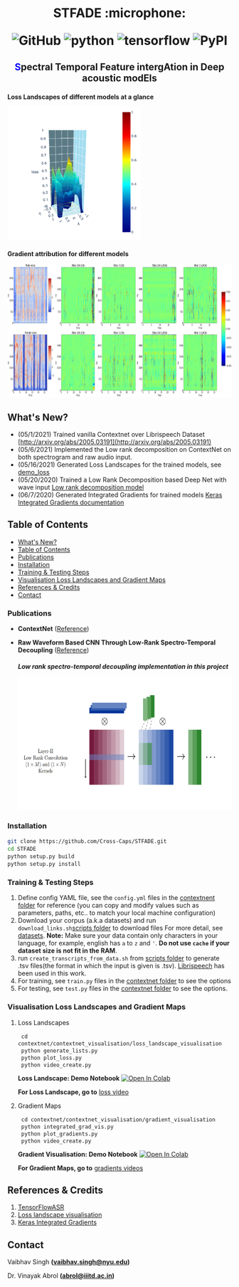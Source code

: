 <h1 align="center">
<p>STFADE :microphone:</p>
<p align="center">
<img alt="GitHub" src="https://img.shields.io/github/license/cross-caps/AFLI?color=green&logo=GNU&logoColor=green">
<img alt="python" src="https://img.shields.io/badge/python-%3E%3D3.8-blue?logo=python">
<img alt="tensorflow" src="https://img.shields.io/badge/tensorflow-%3D2.5.0-orange?logo=tensorflow">
<img alt="PyPI" src="https://img.shields.io/badge/release-v1.0-brightgreen?logo=apache&logoColor=brightgreen">
</p>
</h1>

<h2 align="center">
<p><span style="color:blue">S</span>pectral Temporal Feature intergAtion in Deep acoustic modEls</p>
</h2>
    

<h4 align="centre"> 
    <p align="centre" > Loss Landscapes of different models at a glance</p>
    <img src="https://github.com/Cross-Caps/STFADE/blob/main/Plots%20in%20Paper/Loss%20Landscapes/gifs/loss.gif" width="300" height="300" />
</h4>

<h4 align="centre"> 
    <p align="centre">  Gradient attribution for different models </p> 
    <img src="https://github.com/Cross-Caps/STFADE/blob/main/Plots%20in%20Paper/Gradient%20Maps/gifs/grads.gif" width="750" height="300" />
</h4>


## What's New?

- (05/1/2021) Trained vanilla Contextnet over Librispeech Dataset [http://arxiv.org/abs/2005.03191](http://arxiv.org/abs/2005.03191)
- (05/6/2021) Implemented the Low rank decomposition on ContextNet on both spectrogram and raw audio input.
- (05/16/2021) Generated Loss Landscapes for the trained models, see [demo_loss](./contextnet/contextnet_visualisation/loss_landscape_visualisation)
- (05/20/2020) Trained a Low Rank Decomposition based Deep Net with wave input [Low rank decomposition model](http://publications.idiap.ch/downloads/reports/2019/Abrol_Idiap-RR-11-2019.pdf)
- (06/7/2020)  Generated Integrated Gradients for trained models [Keras Integrated Gradients documentation](https://www.tensorflow.org/tutorials/interpretability/integrated_gradients)


## Table of Contents

<!-- TOC -->

- [What's New?](#whats-new)
- [Table of Contents](#table-of-contents)
- [Publications](#publications)
- [Installation](#installation)  
- [Training & Testing Steps](#training--testing-steps)
- [Visualisation Loss Landscapes and Gradient Maps](#visualisation-loss-landscapes-and-gradient-maps)
- [References & Credits](#references--credits)
- [Contact](#contact)

<!-- /TOC -->

### Publications

- **ContextNet** ([Reference](http://arxiv.org/abs/2005.03191))
- **Raw Waveform Based CNN Through Low-Rank Spectro-Temporal Decoupling** ([Reference](http://publications.idiap.ch/downloads/reports/2019/Abrol_Idiap-RR-11-2019.pdf))

  
  <h5 align="centre">
  <p> Low rank spectro-temporal decoupling implementation in this project </p>
   <img src="https://github.com/Cross-Caps/STFADE/blob/main/Plots%20in%20Paper/LRCNN.png" width="550" height="300" />
  </h5>

### Installation

```bash
git clone https://github.com/Cross-Caps/STFADE.git
cd STFADE
python setup.py build
python setup.py install
```


### Training & Testing Steps

1. Define config YAML file, see the `config.yml` files in the [contextnent folder](./contextnet) for reference (you can copy and modify values such as parameters, paths, etc.. to match your local machine configuration)
2. Download your corpus (a.k.a datasets) and run `download_links.sh`[scripts folder](./scripts) to download files  For more detail, see [datasets](./tensorflow_asr/datasets/README.md). **Note:** Make sure your data contain only characters in your language, for example, english has `a` to `z` and `'`. **Do not use `cache` if your dataset size is not fit in the RAM**.
3. run `create_transcripts_from_data.sh` from [scripts folder](./scripts) to generate .tsv files(the format in which the input is given is .tsv). [Librispeech](https://www.openslr.org/12) has been used in this work.
4. For training, see `train.py` files in the [contextnet folder](./contextnet) to see the options
5. For testing, see `test.py` files in the [contextnet folder](./contextnet) to see the options. 


### Visualisation Loss Landscapes and Gradient Maps     

1. Loss Landscapes

        cd contextnet/contextnet_visualisation/loss_landscape_visualisation
        python generate_lists.py   
        python plot_loss.py
        python video_create.py
  
   **Loss Landscape: Demo Notebook** [![Open In Colab](https://colab.research.google.com/assets/colab-badge.svg)](https://github.com/Cross-Caps/STFADE/blob/main/contextnet/contextnet_visualisation/loss_landscape_visualisation/generate_loss_landscape.ipynb)
   
   **For Loss Landscape, go to** [loss video](https://github.com/Cross-Caps/STFADE/blob/main/Plots%20in%20Paper/Loss%20Landscapes)


2. Gradient Maps

        cd contextnet/contextnet_visualisation/gradient_visualisation
        python integrated_grad_vis.py
        python plot_gradients.py
        python video_create.py
    
    **Gradient Visualisation: Demo Notebook** [![Open In Colab](https://colab.research.google.com/assets/colab-badge.svg)](https://github.com/Cross-Caps/STFADE/blob/main/contextnet/contextnet_visualisation/gradient_visualisation/gradient_visualisation.ipynb)

    **For Gradient Maps, go to** [gradients videos](https://github.com/Cross-Caps/STFADE/blob/main/Plots%20in%20Paper/Gradient%20Map)



## References & Credits

1. [TensorFlowASR](https://github.com/TensorSpeech/TensorFlowASR)
2. [Loss landscape visualisation](https://github.com/JaeDukSeo/Daily-Neural-Network-Practice-3/blob/master/Loss%20LandScape/1.1.%20Relu%20no%20normalization%20.ipynb)
3. [Keras Integrated Gradients](https://www.tensorflow.org/tutorials/interpretability/integrated_gradients)

## Contact

Vaibhav Singh __(vaibhav.singh@nyu.edu)__

Dr. Vinayak Abrol __(abrol@iiitd.ac.in)__
